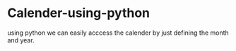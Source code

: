 # Calender-using-python

using python we can easily acccess the calender by just defining the month and year.
